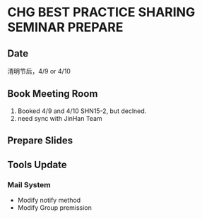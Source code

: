 # CHG BEST PRACTICE SHARING SEMINAR PREPARE
## Date
清明节后，4/9 or 4/10
## Book Meeting Room
1. Booked 4/9 and 4/10 SHN15-2, but declned.
2. need sync with JinHan Team

## Prepare Slides

## Tools Update
### Mail System
* Modify notify method
* Modify Group premission 
